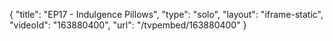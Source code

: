 {
    "title": "EP17 - Indulgence Pillows",
    "type": "solo",
    "layout": "iframe-static",
    "videoId": "163880400",
    "url": "\/tvpembed\/163880400"
}